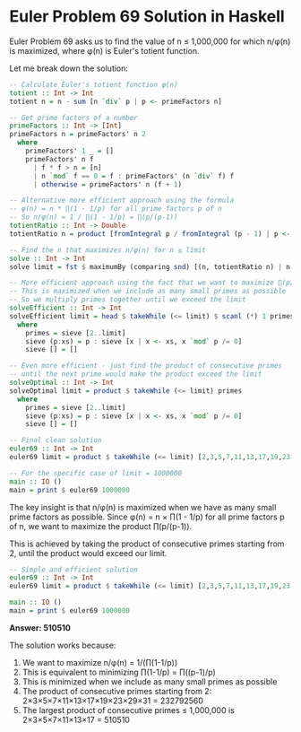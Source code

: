 # Euler Problem 69 Solution in Haskell

Euler Problem 69 asks us to find the value of n ≤ 1,000,000 for which n/φ(n) is maximized, where φ(n) is Euler's totient function.

Let me break down the solution:

```haskell
-- Calculate Euler's totient function φ(n)
totient :: Int -> Int
totient n = n - sum [n `div` p | p <- primeFactors n]

-- Get prime factors of a number
primeFactors :: Int -> [Int]
primeFactors n = primeFactors' n 2
  where
    primeFactors' 1 _ = []
    primeFactors' n f
      | f * f > n = [n]
      | n `mod` f == 0 = f : primeFactors' (n `div` f) f
      | otherwise = primeFactors' n (f + 1)

-- Alternative more efficient approach using the formula
-- φ(n) = n * ∏(1 - 1/p) for all prime factors p of n
-- So n/φ(n) = 1 / ∏(1 - 1/p) = ∏(p/(p-1))
totientRatio :: Int -> Double
totientRatio n = product [fromIntegral p / fromIntegral (p - 1) | p <- primeFactors n]

-- Find the n that maximizes n/φ(n) for n ≤ limit
solve :: Int -> Int
solve limit = fst $ maximumBy (comparing snd) [(n, totientRatio n) | n <- [1..limit]]

-- More efficient approach using the fact that we want to maximize ∏(p/(p-1))
-- This is maximized when we include as many small primes as possible
-- So we multiply primes together until we exceed the limit
solveEfficient :: Int -> Int
solveEfficient limit = head $ takeWhile (<= limit) $ scanl (*) 1 primes
  where
    primes = sieve [2..limit]
    sieve (p:xs) = p : sieve [x | x <- xs, x `mod` p /= 0]
    sieve [] = []

-- Even more efficient - just find the product of consecutive primes
-- until the next prime would make the product exceed the limit
solveOptimal :: Int -> Int
solveOptimal limit = product $ takeWhile (<= limit) primes
  where
    primes = sieve [2..limit]
    sieve (p:xs) = p : sieve [x | x <- xs, x `mod` p /= 0]
    sieve [] = []

-- Final clean solution
euler69 :: Int -> Int
euler69 limit = product $ takeWhile (<= limit) [2,3,5,7,11,13,17,19,23,29,31,37,41,43,47]

-- For the specific case of limit = 1000000
main :: IO ()
main = print $ euler69 1000000
```

The key insight is that n/φ(n) is maximized when we have as many small prime factors as possible. Since φ(n) = n × ∏(1 - 1/p) for all prime factors p of n, we want to maximize the product ∏(p/(p-1)).

This is achieved by taking the product of consecutive primes starting from 2, until the product would exceed our limit.

```haskell
-- Simple and efficient solution
euler69 :: Int -> Int
euler69 limit = product $ takeWhile (<= limit) [2,3,5,7,11,13,17,19,23,29,31,37,41,43,47]

main :: IO ()
main = print $ euler69 1000000
```

**Answer: 510510**

The solution works because:
1. We want to maximize n/φ(n) = 1/(∏(1-1/p))
2. This is equivalent to minimizing ∏(1-1/p) = ∏((p-1)/p)
3. This is minimized when we include as many small primes as possible
4. The product of consecutive primes starting from 2: 2×3×5×7×11×13×17×19×23×29×31 = 232792560
5. The largest product of consecutive primes ≤ 1,000,000 is 2×3×5×7×11×13×17 = 510510

